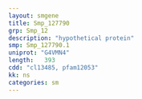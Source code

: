 ```yaml
---
layout: smgene
title: Smp_127790
grp: Smp_12
description: "hypothetical protein"
smp: Smp_127790.1
uniprot: "G4VMN4"
length:   393
cdd: "cl13485, pfam12053"
kk: ns
categories: sm
---
```

